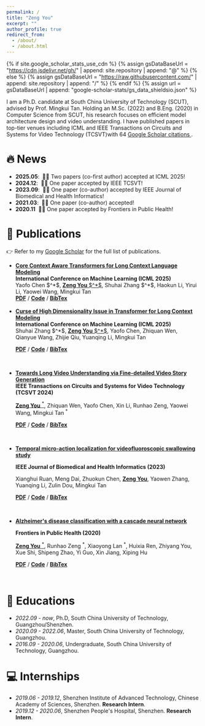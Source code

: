 ```yaml
---
permalink: /
title: "Zeng You"
excerpt: ""
author_profile: true
redirect_from: 
  - /about/
  - /about.html
---
```


{% if site.google_scholar_stats_use_cdn %}
{% assign gsDataBaseUrl = "https://cdn.jsdelivr.net/gh/" | append: site.repository | append: "@" %}
{% else %}
{% assign gsDataBaseUrl = "https://raw.githubusercontent.com/" | append: site.repository | append: "/" %}
{% endif %}
{% assign url = gsDataBaseUrl | append: "google-scholar-stats/gs_data_shieldsio.json" %}

<span class='anchor' id='about-me'></span>

I am a Ph.D. candidate at South China University of Technology (SCUT), advised by Prof. Mingkui Tan. Holding an M.Sc. (2022) and B.Eng. (2020) in Computer Science from SCUT, his research focuses on efficient model architecture design and video understanding. I have published papers in top-tier venues including ICML and IEEE Transactions on Circuits and Systems for Video Technology (TCSVT)with 64 <a href='https://scholar.google.com/citations?user=7xCkJ-QAAAAJ'>Google Scholar citations </a>.

# 🔥 News
- **2025.05**: &nbsp;🎉🎉 Two papers (co-first author) accepted at ICML 2025!
- **2024.12**: &nbsp;🎉🎉 One paper accepted by IEEE TCSVT!
- **2023.09**: &nbsp;🎉🎉 One paper (co-author) accepted by IEEE  Journal of Biomedical and Health Informatics!
- **2021.03**: &nbsp;🎉🎉 One paper (co-author)  accepted!
- **2020.11** &nbsp;🎉🎉 One paper accepted by Frontiers in Public Health!

# 📝 Publications 
👉 Refer to my [Google Scholar](https://scholar.google.com/citations?user=7xCkJ-QAAAAJ) for the full list of publications.

<ul>
<!-- icml cca -->
 <li><a href="https://arxiv.org/pdf/2412.12465"><strong>Core Context Aware Transformers for Long Context Language Modeling</strong></a><br>
 <strong>International Conference on Machine Learning (ICML 2025)</strong><br>
Yaofo Chen $^*$, <u><strong>Zeng You</strong> $^*$</u>, Shuhai Zhang $^*$, Haokun Li, Yirui Li, Yaowei Wang, Mingkui Tan <br>
<a href="https://arxiv.org/pdf/2412.12465"><strong>PDF</strong></a> / <a href=""><strong>Code</strong></a> / <a href="./bibs/cca.txt"><strong>BibTex</strong></a> </li>
<br>
<!-- icml dga -->
<li><a href=""><strong>Curse of High Dimensionality Issue in Transformer for Long Context Modeling</strong></a><br>
<strong>International Conference on Machine Learning (ICML 2025)</strong><br>
Shuhai Zhang $^*$, <u><strong>Zeng You</strong> $^*$</u>, Yaofo Chen, Zhiquan Wen, Qianyue Wang, Zhijie Qiu, Yuanqing Li, Mingkui Tan <br>

<a href=""><strong>PDF</strong></a> / <a href="https://github.com/bolixinyu/DynamicGroupAttention"><strong>Code</strong></a> / <a href="./bibs/dga.txt"><strong>BibTex</strong></a> </li>
<br>

<!-- tcsvt fdvs-->
<li><a href="https://ieeexplore.ieee.org/abstract/document/10789221/"><strong>Towards Long Video Understanding via Fine-detailed Video Story Generation</strong></a> <br>
<strong>IEEE Transactions on Circuits and Systems for Video Technology (TCSVT 2024)</strong><br>

<u><strong>Zeng You</strong> $^*$</u>, Zhiquan Wen, Yaofo Chen, Xin Li, Runhao Zeng, Yaowei Wang, Mingkui Tan $^*$ <br>

<a href="https://arxiv.org/pdf/2412.06182"><strong>PDF</strong></a> / <a href="https://github.com/bolixinyu/FDVS"><strong>Code</strong></a> / <a href="./bibs/fdvs.txt"><strong>BibTex</strong></a> </li>
<br>

<!-- medical -->
<li><a href="https://ieeexplore.ieee.org/abstract/document/10244004/"><strong>Temporal micro-action localization for videofluoroscopic swallowing study</strong></a> <br>

<strong> IEEE Journal of Biomedical and Health Informatics (2023)</strong> <br>

Xianghui Ruan, Meng Dai, Zhuokun Chen, <u><strong>Zeng You</strong></u>, Yaowen Zhang, Yuanqing Li, Zulin Dou, Mingkui Tan <br>

<a href="https://ieeexplore.ieee.org/abstract/document/10244004/"><strong>PDF</strong></a> / <a href=""><strong>Code</strong></a> / <a href="./bibs/videoswallow.txt"><strong>BibTex</strong></a> </li><br>

<!-- frontiers -->
<li><a href="https://www.frontiersin.org/articles/10.3389/fpubh.2020.584387/full"><strong>Alzheimer's disease classification with a cascade neural network</strong></a><br>

<strong>Frontiers in Public Health (2020)</strong><br>

<u><strong>Zeng You</strong> $^*$</u>, Runhao Zeng $^*$, Xiaoyong Lan $^*$, Huixia Ren, Zhiyang You, Xue Shi, Shipeng Zhao, Yi Guo, Xin Jiang, Xiping Hu <br>

<a href="https://www.frontiersin.org/journals/public-health/articles/10.3389/fpubh.2020.584387/pdf"><strong>PDF</strong></a> / <a href=""><strong>Code</strong></a> / <a href="./bibs/cascade.txt"><strong>BibTex</strong></a> </li><br>
</ul>

# 📖 Educations
- *2022.09 - now*, Ph.D, South China University of Technology, Guangzhou/Shenzhen. 
- *2020.09 - 2022.06*, Master, South China University of Technology, Guangzhou.
- *2016.09 - 2020.06*, Undergraduate, South China University of Technology, Guangzhou.

# 💻 Internships
- *2019.06 - 2019.12*, Shenzhen Institute of Advanced Technology, Chinese Academy of Sciences, Shenzhen.
**Research Intern**.
- *2019.12 - 2020.06*, Shenzhen People's Hospital, Shenzhen.
**Research Intern**.